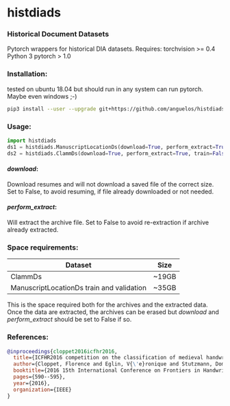 # histdiads

### Historical Document Datasets

Pytorch wrappers for historical DIA datasets.
Requires:
torchvision >= 0.4
Python 3
pytorch > 1.0

### Installation:

tested on ubuntu 18.04 but should run in any system can run pytorch.
Maybe even windows ;-)
```bash
pip3 install --user --upgrade git+https://github.com/anguelos/histdiads
```

### Usage:

```python
import histdiads
ds1 = histdiads.ManuscriptLocationDs(download=True, perform_extract=True, partition="validation")
ds2 = histdiads.ClammDs(download=True, perform_extract=True, train=False, task=2)
```

#### _download_:
Download resumes and will not download a saved file of the correct size.
Set to False, to avoid resuming, if file already downloaded or not needed.

#### _perform_extract_:
Will extract the archive file.
Set to False to avoid re-extraction if archive already extracted.

### Space requirements:
|Dataset| Size|
|-------|-----|
| ClammDs | ~19GB |
| ManuscriptLocationDs train and validation| ~35GB|
This is the space required both for the archives and the extracted data.
Once the data are extracted, the archives can be erased but _*download*_ 
and _perform_extract_ should be set to False if so.

### References:
```bibtex
@inproceedings{cloppet2016icfhr2016,
  title={ICFHR2016 competition on the classification of medieval handwritings in latin script},
  author={Cloppet, Florence and Eglin, V{\'e}ronique and Stutzmann, Dominique and Vincent, Nicole and others},
  booktitle={2016 15th International Conference on Frontiers in Handwriting Recognition (ICFHR)},
  pages={590--595},
  year={2016},
  organization={IEEE}
}
```